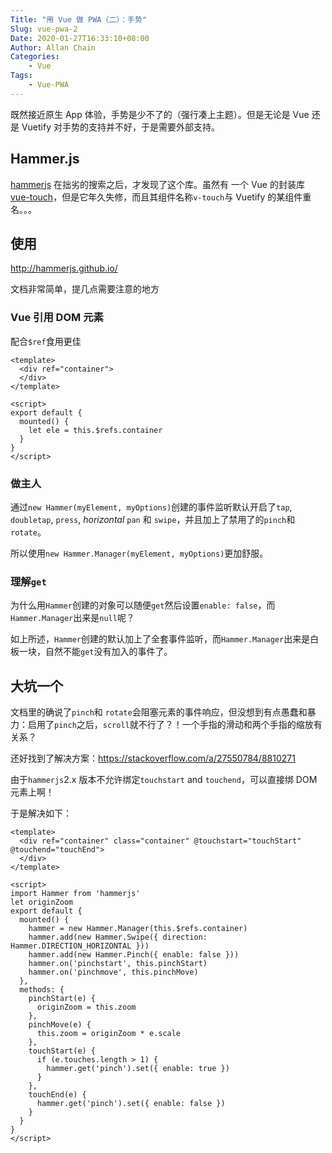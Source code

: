 ```yaml
---
Title: "用 Vue 做 PWA（二）：手势"
Slug: vue-pwa-2
Date: 2020-01-27T16:33:10+08:00
Author: Allan Chain
Categories:
    - Vue
Tags:
    - Vue-PWA
---
```


既然接近原生 App 体验，手势是少不了的（强行凑上主题）。但是无论是 Vue 还是 Vuetify 对手势的支持并不好，于是需要外部支持。

## Hammer.js

[hammerjs](https://github.com/hammerjs/hammer.js) 在拙劣的搜索之后，才发现了这个库。虽然有 一个 Vue 的封装库 [vue-touch](https://github.com/vuejs/vue-touch/tree/next)，但是它年久失修，而且其组件名称`v-touch`与 Vuetify 的某组件重名。。。

## 使用

<http://hammerjs.github.io/>

文档非常简单，提几点需要注意的地方

### Vue 引用 DOM 元素

配合`$ref`食用更佳

```Vue
<template>
  <div ref="container">
  </div>
</template>

<script>
export default {
  mounted() {
    let ele = this.$refs.container
  }
}
</script>
```

### 做主人

通过`new Hammer(myElement, myOptions)`创建的事件监听默认开启了`tap`, `doubletap`, `press`, *horizontal* `pan` 和 `swipe`，并且加上了禁用了的`pinch`和 `rotate`。

所以使用`new Hammer.Manager(myElement, myOptions)`更加舒服。

### 理解`get`

为什么用`Hammer`创建的对象可以随便`get`然后设置`enable: false`，而`Hammer.Manager`出来是`null`呢？

如上所述，`Hammer`创建的默认加上了全套事件监听，而`Hammer.Manager`出来是白板一块，自然不能`get`没有加入的事件了。

## 大坑一个

文档里的确说了`pinch`和 `rotate`会阻塞元素的事件响应，但没想到有点愚蠢和暴力：启用了`pinch`之后，`scroll`就不行了？！一个手指的滑动和两个手指的缩放有关系？

还好找到了解决方案：<https://stackoverflow.com/a/27550784/8810271>

由于`hammerjs`2.x 版本不允许绑定`touchstart` and `touchend`，可以直接绑 DOM 元素上啊！

于是解决如下：

```Vue
<template>
  <div ref="container" class="container" @touchstart="touchStart" @touchend="touchEnd">
  </div>
</template>

<script>
import Hammer from 'hammerjs'
let originZoom
export default {
  mounted() {
    hammer = new Hammer.Manager(this.$refs.container)
    hammer.add(new Hammer.Swipe({ direction: Hammer.DIRECTION_HORIZONTAL }))
    hammer.add(new Hammer.Pinch({ enable: false }))
    hammer.on('pinchstart', this.pinchStart)
    hammer.on('pinchmove', this.pinchMove)
  },
  methods: {
    pinchStart(e) {
      originZoom = this.zoom
    },
    pinchMove(e) {
      this.zoom = originZoom * e.scale
    },
    touchStart(e) {
      if (e.touches.length > 1) {
        hammer.get('pinch').set({ enable: true })
      }
    },
    touchEnd(e) {
      hammer.get('pinch').set({ enable: false })
    }
  }
}
</script>
```
